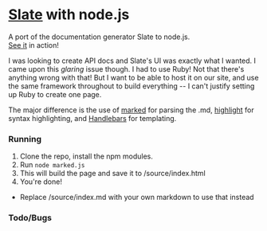 [Slate](https://github.com/tripit/slate) with node.js
========
A port of the documentation generator Slate to node.js.  
[See it](http://jmanek.github.io/slate_node/) in action!

I was looking to create API docs and Slate's UI was exactly what I wanted.  I came upon this *glaring* issue though.  I had to use Ruby!  Not that there's anything wrong with that!  But I want to be able to host it on our site, and use the same framework throughout to build everything -- I can't justify setting up Ruby to create one page.  

The major difference is the use of [marked](https://github.com/chjj/marked) for parsing the .md, [highlight](https://highlightjs.org/) for syntax highlighting, and [Handlebars](http://handlebarsjs.com/) for templating.  


### Running

1. Clone the repo, install the npm modules.
2. Run `node marked.js`
3. This will build the page and save it to /source/index.html 
4. You're done!  

- Replace /source/index.md with your own markdown to use that instead

### Todo/Bugs


